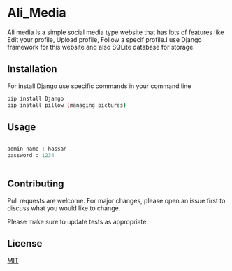 # Ali_Media

Ali media is a simple social media type website that has lots of features like Edit your profile, Upload profile, Follow a specif profile.I use Django framework for this website and also SQLite database for storage.  
 
## Installation

For install Django use specific commands in your command line

```bash
pip install Django
pip install pillow (managing pictures) 
```

## Usage

```python

admin name : hassan
password : 1234
 

```

## Contributing
Pull requests are welcome. For major changes, please open an issue first to discuss what you would like to change.

Please make sure to update tests as appropriate.

## License
[MIT](https://choosealicense.com/licenses/mit/)
